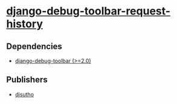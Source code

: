 # [django-debug-toolbar-request-history](https://pypi.org/project/django-debug-toolbar-request-history)

## Dependencies
- [django-debug-toolbar (>=2.0)](packages/d/django-debug-toolbar.md)



## Publishers
- [djsutho](https://pypi.org/user/djsutho)

